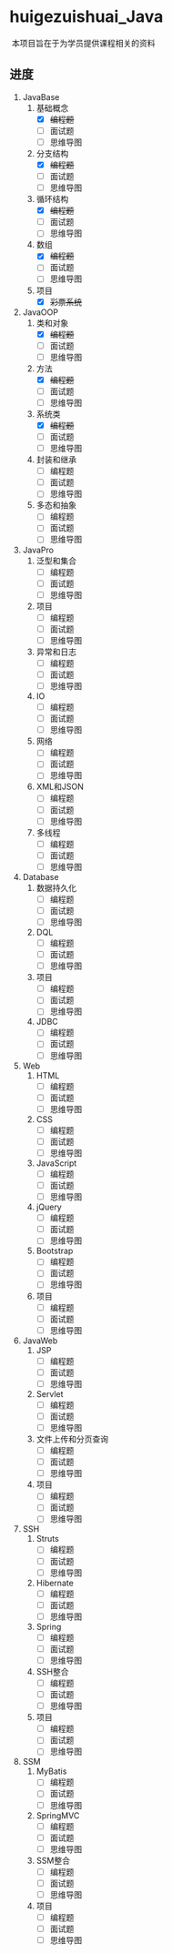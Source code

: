 # huigezuishuai_Java

​	本项目旨在于为学员提供课程相关的资料

## 进度	

1. JavaBase
   1. 基础概念
      - [x] ~~编程题~~
      - [ ] 面试题
      - [ ] 思维导图
   1. 分支结构
      - [x] ~~编程题~~
      - [ ] 面试题
      - [ ] 思维导图
   1. 循环结构
      - [x] ~~编程题~~
      - [ ] 面试题
      - [ ] 思维导图
   1. 数组
      - [x] ~~编程题~~
      - [ ] 面试题
      - [ ] 思维导图
   1. 项目
      - [x] ~~彩票系统~~
1. JavaOOP
   1. 类和对象
      - [x] ~~编程题~~
      - [ ] 面试题
      - [ ] 思维导图
   1. 方法
      - [x] ~~编程题~~
      - [ ] 面试题
      - [ ] 思维导图
   1. 系统类
      - [x] ~~编程题~~
      - [ ] 面试题
      - [ ] 思维导图
   1. 封装和继承
      - [ ] 编程题
      - [ ] 面试题
      - [ ] 思维导图
   1. 多态和抽象
      - [ ] 编程题
      - [ ] 面试题
      - [ ] 思维导图
1. JavaPro
   1. 泛型和集合
      - [ ] 编程题
      - [ ] 面试题
      - [ ] 思维导图
   1. 项目
      - [ ] 编程题
      - [ ] 面试题
      - [ ] 思维导图
   1. 异常和日志
      - [ ] 编程题
      - [ ] 面试题
      - [ ] 思维导图
   1. IO
      - [ ] 编程题
      - [ ] 面试题
      - [ ] 思维导图
   1. 网络
      - [ ] 编程题
      - [ ] 面试题
      - [ ] 思维导图
   1. XML和JSON
      - [ ] 编程题
      - [ ] 面试题
      - [ ] 思维导图
   1. 多线程
      - [ ] 编程题
      - [ ] 面试题
      - [ ] 思维导图
1. Database
   1. 数据持久化
      - [ ] 编程题
      - [ ] 面试题
      - [ ] 思维导图
   1. DQL
      - [ ] 编程题
      - [ ] 面试题
      - [ ] 思维导图
   1. 项目
      - [ ] 编程题
      - [ ] 面试题
      - [ ] 思维导图
   1. JDBC
      - [ ] 编程题
      - [ ] 面试题
      - [ ] 思维导图
1. Web
   1. HTML
      - [ ] 编程题
      - [ ] 面试题
      - [ ] 思维导图
   1. CSS
      - [ ] 编程题
      - [ ] 面试题
      - [ ] 思维导图
   1. JavaScript
      - [ ] 编程题
      - [ ] 面试题
      - [ ] 思维导图
   1. jQuery
      - [ ] 编程题
      - [ ] 面试题
      - [ ] 思维导图
   1. Bootstrap
      - [ ] 编程题
      - [ ] 面试题
      - [ ] 思维导图
   1. 项目
      - [ ] 编程题
      - [ ] 面试题
      - [ ] 思维导图
1. JavaWeb
   1. JSP
      - [ ] 编程题
      - [ ] 面试题
      - [ ] 思维导图
   1. Servlet
      - [ ] 编程题
      - [ ] 面试题
      - [ ] 思维导图
   1. 文件上传和分页查询
      - [ ] 编程题
      - [ ] 面试题
      - [ ] 思维导图
   1. 项目
      - [ ] 编程题
      - [ ] 面试题
      - [ ] 思维导图
1. SSH
   1. Struts
      - [ ] 编程题
      - [ ] 面试题
      - [ ] 思维导图
   1. Hibernate
      - [ ] 编程题
      - [ ] 面试题
      - [ ] 思维导图
   1. Spring
      - [ ] 编程题
      - [ ] 面试题
      - [ ] 思维导图
   1. SSH整合
      - [ ] 编程题
      - [ ] 面试题
      - [ ] 思维导图 
   1. 项目
      - [ ] 编程题
      - [ ] 面试题
      - [ ] 思维导图
1. SSM
   1. MyBatis
      - [ ] 编程题
      - [ ] 面试题
      - [ ] 思维导图
   1. SpringMVC
      - [ ] 编程题
      - [ ] 面试题
      - [ ] 思维导图
   1. SSM整合
      - [ ] 编程题
      - [ ] 面试题
      - [ ] 思维导图
   1. 项目
      - [ ] 编程题
      - [ ] 面试题
      - [ ] 思维导图